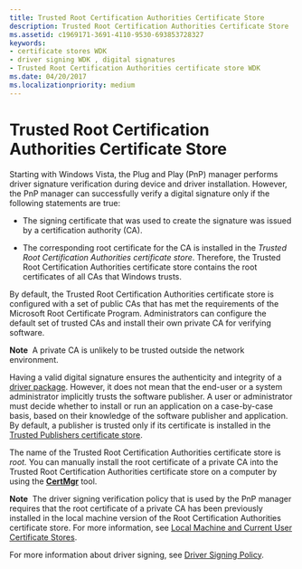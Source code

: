 ```yaml
---
title: Trusted Root Certification Authorities Certificate Store
description: Trusted Root Certification Authorities Certificate Store
ms.assetid: c1969171-3691-4110-9530-693853728327
keywords:
- certificate stores WDK
- driver signing WDK , digital signatures
- Trusted Root Certification Authorities certificate store WDK
ms.date: 04/20/2017
ms.localizationpriority: medium
---
```


# Trusted Root Certification Authorities Certificate Store


Starting with Windows Vista, the Plug and Play (PnP) manager performs driver signature verification during device and driver installation. However, the PnP manager can successfully verify a digital signature only if the following statements are true:

-   The signing certificate that was used to create the signature was issued by a certification authority (CA).

-   The corresponding root certificate for the CA is installed in the *Trusted Root Certification Authorities certificate store*. Therefore, the Trusted Root Certification Authorities certificate store contains the root certificates of all CAs that Windows trusts.

By default, the Trusted Root Certification Authorities certificate store is configured with a set of public CAs that has met the requirements of the Microsoft Root Certificate Program. Administrators can configure the default set of trusted CAs and install their own private CA for verifying software.

**Note**  A private CA is unlikely to be trusted outside the network environment.

 

Having a valid digital signature ensures the authenticity and integrity of a [driver package](driver-packages.md). However, it does not mean that the end-user or a system administrator implicitly trusts the software publisher. A user or administrator must decide whether to install or run an application on a case-by-case basis, based on their knowledge of the software publisher and application. By default, a publisher is trusted only if its certificate is installed in the [Trusted Publishers certificate store](trusted-publishers-certificate-store.md).

The name of the Trusted Root Certification Authorities certificate store is *root.* You can manually install the root certificate of a private CA into the Trusted Root Certification Authorities certificate store on a computer by using the [**CertMgr**](https://docs.microsoft.com/windows-hardware/drivers/devtest/certmgr) tool.

**Note**  The driver signing verification policy that is used by the PnP manager requires that the root certificate of a private CA has been previously installed in the local machine version of the Root Certification Authorities certificate store. For more information, see [Local Machine and Current User Certificate Stores](local-machine-and-current-user-certificate-stores.md).



For more information about driver signing, see [Driver Signing Policy](https://docs.microsoft.com/windows-hardware/drivers/install/kernel-mode-code-signing-policy--windows-vista-and-later-).

 

 







